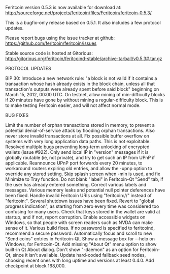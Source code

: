 Feritcoin version 0.5.3 is now available for download at:
http://sourceforge.net/projects/feritcoin/files/Feritcoin/feritcoin-0.5.3/

This is a bugfix-only release based on 0.5.1.
It also includes a few protocol updates.

Please report bugs using the issue tracker at github:
https://github.com/feritcoin/feritcoin/issues

Stable source code is hosted at Gitorious:
http://gitorious.org/feritcoin/feritcoind-stable/archive-tarball/v0.5.3#.tar.gz

PROTOCOL UPDATES

BIP 30: Introduce a new network rule: "a block is not valid if it contains a transaction whose hash already exists in the block chain, unless all that transaction's outputs were already spent before said block" beginning on March 15, 2012, 00:00 UTC.
On testnet, allow mining of min-difficulty blocks if 20 minutes have gone by without mining a regular-difficulty block. This is to make testing Feritcoin easier, and will not affect normal mode.

BUG FIXES

Limit the number of orphan transactions stored in memory, to prevent a potential denial-of-service attack by flooding orphan transactions. Also never store invalid transactions at all.
Fix possible buffer overflow on systems with very long application data paths. This is not exploitable.
Resolved multiple bugs preventing long-term unlocking of encrypted wallets
(issue #922).
Only send local IP in "version" messages if it is globally routable (ie, not private), and try to get such an IP from UPnP if applicable.
Reannounce UPnP port forwards every 20 minutes, to workaround routers expiring old entries, and allow the -upnp option to override any stored setting.
Skip splash screen when -min is used, and fix Minimize to Tray function.
Do not blank "label" in Feritcoin-Qt "Send" tab, if the user has already entered something.
Correct various labels and messages.
Various memory leaks and potential null pointer deferences have been fixed.
Handle invalid Feritcoin URIs using "feritcoin://" instead of "feritcoin:".
Several shutdown issues have been fixed.
Revert to "global progress indication", as starting from zero every time was considered too confusing for many users.
Check that keys stored in the wallet are valid at startup, and if not, report corruption.
Enable accessible widgets on Windows, so that people with screen readers such as NVDA can make sense of it.
Various build fixes.
If no password is specified to feritcoind, recommend a secure password.
Automatically focus and scroll to new "Send coins" entries in Feritcoin-Qt.
Show a message box for --help on Windows, for Feritcoin-Qt.
Add missing "About Qt" menu option to show built-in Qt About dialog.
Don't show "-daemon" as an option for Feritcoin-Qt, since it isn't available.
Update hard-coded fallback seed nodes, choosing recent ones with long uptime and versions at least 0.4.0.
Add checkpoint at block 168,000.
